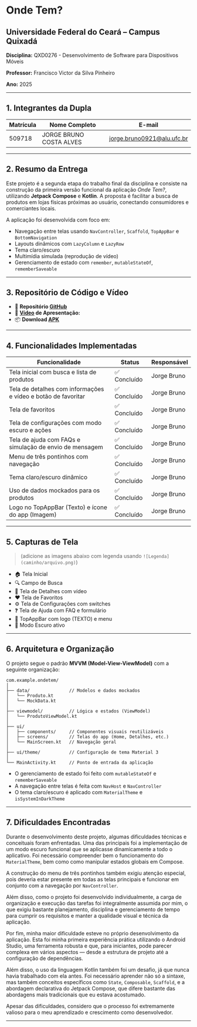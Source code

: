 # Onde Tem?

## Universidade Federal do Ceará – Campus Quixadá

**Disciplina:** QXD0276 - Desenvolvimento de Software para Dispositivos Móveis

**Professor:** Francisco Victor da Silva Pinheiro

**Ano:** 2025

---

## 1. Integrantes da Dupla

| Matrícula | Nome Completo | E-mail |
|-----------|----------------|--------|
| 509718 | JORGE BRUNO COSTA ALVES | jorge.bruno0921@alu.ufc.br |

---

## 2. Resumo da Entrega

Este projeto é a segunda etapa do trabalho final da disciplina e consiste na construção da primeira versão funcional da aplicação *Onde Tem?*, utilizando **Jetpack Compose** e **Kotlin**. A proposta é facilitar a busca de produtos em lojas físicas próximas ao usuário, conectando consumidores e comerciantes locais.

A aplicação foi desenvolvida com foco em:

- Navegação entre telas usando `NavController`, `Scaffold`, `TopAppBar` e `BottomNavigation`
- Layouts dinâmicos com `LazyColumn` e `LazyRow`
- Tema claro/escuro
- Multimídia simulada (reprodução de vídeo)
- Gerenciamento de estado com `remember`, `mutableStateOf`, `rememberSaveable`

---

## 3. Repositório de Código e Vídeo

- 🔗 **Repositório [GitHub](https://github.com/brunoalves0921/mobile_projeto_final)**
- 🎥 **[Vídeo](https://github.com/brunoalves0921/) de Apresentação:**
- 📦 **Download [APK](https://github.com/brunoalves0921/mobile_projeto_final/tree/main/releases/download/v1.0.0/ondetem.apk)**


---

## 4. Funcionalidades Implementadas

| Funcionalidade                                          | Status       | Responsável           |
|----------------------------------------------------------|--------------|------------------------|
| Tela inicial com busca e lista de produtos               | ✅ Concluído | Jorge Bruno |
| Tela de detalhes com informações e vídeo e botão de favoritar                | ✅ Concluído | Jorge Bruno |
| Tela de favoritos                                         | ✅ Concluído | Jorge Bruno |
| Tela de configurações com modo escuro e ações            | ✅ Concluído | Jorge Bruno |
| Tela de ajuda com FAQs e simulação de envio de mensagem  | ✅ Concluído | Jorge Bruno |
| Menu de três pontinhos com navegação                     | ✅ Concluído | Jorge Bruno |
| Tema claro/escuro dinâmico                               | ✅ Concluído | Jorge Bruno |
| Uso de dados mockados para os produtos                   | ✅ Concluído | Jorge Bruno |
| Logo no TopAppBar (Texto) e ícone do app (Imagem)                    | ✅ Concluído | Jorge Bruno |

---

## 5. Capturas de Tela

> (adicione as imagens abaixo com legenda usando `![Legenda](caminho/arquivo.png)`)

- 🏠 Tela Inicial
- 🔍 Campo de Busca
- 📄 Tela de Detalhes com vídeo
- ❤️ Tela de Favoritos
- ⚙️ Tela de Configurações com switches
- ❓ Tela de Ajuda com FAQ e formulário
- 🧭 TopAppBar com logo (TEXTO) e menu
- 🌙 Modo Escuro ativo

---

## 6. Arquitetura e Organização

O projeto segue o padrão **MVVM (Model-View-ViewModel)** com a seguinte organização:

```
com.example.ondetem/
│
├── data/               // Modelos e dados mockados
│   └── Produto.kt
│   └── MockData.kt
│
├── viewmodel/          // Lógica e estados (ViewModel)
│   └── ProdutoViewModel.kt
│
├── ui/
│   ├── components/     // Componentes visuais reutilizáveis
│   ├── screens/        // Telas do app (Home, Detalhes, etc.)
│   └── MainScreen.kt   // Navegação geral
│
├── ui/theme/           // Configuração de tema Material 3
│
└── MainActivity.kt     // Ponto de entrada da aplicação
```

- O gerenciamento de estado foi feito com `mutableStateOf` e `rememberSaveable`
- A navegação entre telas é feita com `NavHost` e `NavController`
- O tema claro/escuro é aplicado com `MaterialTheme` e `isSystemInDarkTheme`

---

## 7. Dificuldades Encontradas

Durante o desenvolvimento deste projeto, algumas dificuldades técnicas e conceituais foram enfrentadas. Uma das principais foi a implementação de um modo escuro funcional que se aplicasse dinamicamente a todo o aplicativo. Foi necessário compreender bem o funcionamento do `MaterialTheme`, bem como como manipular estados globais em Compose.



A construção do menu de três pontinhos também exigiu atenção especial, pois deveria estar presente em todas as telas principais e funcionar em conjunto com a navegação por `NavController`.

Além disso, como o projeto foi desenvolvido individualmente, a carga de organização e execução das tarefas foi integralmente assumida por mim, o que exigiu bastante planejamento, disciplina e gerenciamento de tempo para cumprir os requisitos e manter a qualidade visual e técnica da aplicação.

Por fim, minha maior dificuldade esteve no próprio desenvolvimento da aplicação. Esta foi minha primeira experiência prática utilizando o Android Studio, uma ferramenta robusta e que, para iniciantes, pode parecer complexa em vários aspectos — desde a estrutura de projeto até a configuração de dependências.

Além disso, o uso da linguagem Kotlin também foi um desafio, já que nunca havia trabalhado com ela antes. Foi necessário aprender não só a sintaxe, mas também conceitos específicos como `State`, `Composable`, `Scaffold`, e a abordagem declarativa do Jetpack Compose, que difere bastante das abordagens mais tradicionais que eu estava acostumado.

Apesar das dificuldades, considero que o processo foi extremamente valioso para o meu aprendizado e crescimento como desenvolvedor.



---

